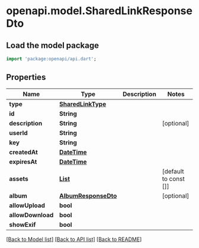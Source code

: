 # openapi.model.SharedLinkResponseDto

## Load the model package
```dart
import 'package:openapi/api.dart';
```

## Properties
Name | Type | Description | Notes
------------ | ------------- | ------------- | -------------
**type** | [**SharedLinkType**](SharedLinkType.md) |  | 
**id** | **String** |  | 
**description** | **String** |  | [optional] 
**userId** | **String** |  | 
**key** | **String** |  | 
**createdAt** | [**DateTime**](DateTime.md) |  | 
**expiresAt** | [**DateTime**](DateTime.md) |  | 
**assets** | [**List<AssetResponseDto>**](AssetResponseDto.md) |  | [default to const []]
**album** | [**AlbumResponseDto**](AlbumResponseDto.md) |  | [optional] 
**allowUpload** | **bool** |  | 
**allowDownload** | **bool** |  | 
**showExif** | **bool** |  | 

[[Back to Model list]](../README.md#documentation-for-models) [[Back to API list]](../README.md#documentation-for-api-endpoints) [[Back to README]](../README.md)


